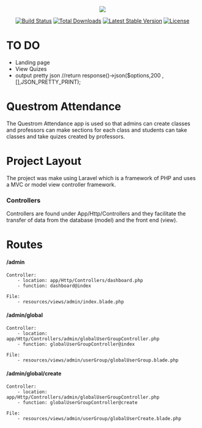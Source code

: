 <p align="center"><img src="https://laravel.com/assets/img/components/logo-laravel.svg"></p>

<p align="center">
<a href="https://travis-ci.org/laravel/framework"><img src="https://travis-ci.org/laravel/framework.svg" alt="Build Status"></a>
<a href="https://packagist.org/packages/laravel/framework"><img src="https://poser.pugx.org/laravel/framework/d/total.svg" alt="Total Downloads"></a>
<a href="https://packagist.org/packages/laravel/framework"><img src="https://poser.pugx.org/laravel/framework/v/stable.svg" alt="Latest Stable Version"></a>
<a href="https://packagist.org/packages/laravel/framework"><img src="https://poser.pugx.org/laravel/framework/license.svg" alt="License"></a>
</p>

# TO DO 
- Landing page
- View Quizes
- output pretty json //return response()->json($options,200 ,[],JSON_PRETTY_PRINT);



# Questrom Attendance

The Questrom Attendance app is used so that admins can create classes and professors can make sections for each class and students can take classes and take quizes created by professors.

# Project Layout

The project was make using Laravel which is a framework of PHP and uses a MVC or model view controller framework.

### Controllers
   Controllers are found under App/Http/Controllers and they facilitate the transfer of data from the database (model) and the front end (view).


# Routes

#### /admin
    Controller:
        - location: app/Http/Controllers/dashboard.php
        - function: dashboard@index
        
    File:
        - resources/views/admin/index.blade.php
#### /admin/global
    Controller:
        - location: app/Http/Controllers/admin/globalUserGroupController.php
        - function: globalUserGroupController@index
                
    File:
        - resources/views/admin/userGroup/globalUserGroup.blade.php

#### /admin/global/create
    Controller:
        - location: app/Http/Controllers/admin/globalUserGroupController.php
        - function: globalUserGroupController@create
        
    File:
        - resources/views/admin/userGroup/globalUserCreate.blade.php
        
        
